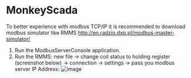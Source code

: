 # MonkeyScada

To better experience with modbus TCP/IP it is recommended to download modbus simulator like RMMS http://en.radzio.dxp.pl/modbus-master-simulator/

1. Run the ModbusServerConsole application.
2. Run the RMMS: new file -> change coil status to holding register (screenshot below) -> connection -> settings -> pass you modbus server IP Address:
 ![image](https://user-images.githubusercontent.com/61984102/155835208-210795f6-46c8-4bbd-97fc-3b75db1448d3.png)
 
